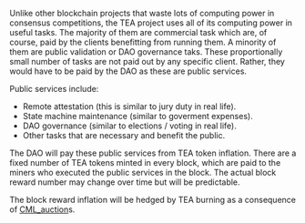 Unlike other blockchain projects that waste lots of computing power in consensus competitions, the TEA project uses all of its computing power in useful tasks. The majority of them are commercial task which are, of course, paid by the clients benefitting from running them. A minority of them are public validation or DAO governance taks. These proportionally small number of tasks are not paid out by any specific client. Rather, they would have to be paid by the DAO as these are public services.

Public services include:

* Remote attestation (this is similar to jury duty in real life).
* State machine maintenance (similar to goverment expenses).
* DAO governance (similar to elections / voting in real life).
* Other tasks that are necessary and benefit the public.

The DAO will pay these public services from TEA token inflation. There are a fixed number of TEA tokens minted in every block, which are paid to the miners who executed the public services in the block. The actual block reward number may change over time but will be predictable.

The block reward inflation will be hedged by TEA burning as a consequence of [CML_auction](CML_auction.md)s.
